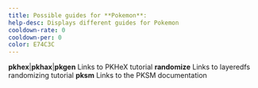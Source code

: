 ```yaml
---
title: Possible guides for **Pokemon**:
help-desc: Displays different guides for Pokemon
cooldown-rate: 0
cooldown-per: 0
color: E74C3C
---
```


**pkhex**|**pkhax**|**pkgen** Links to PKHeX tutorial
**randomize** Links to layeredfs randomizing tutorial
**pksm** Links to the PKSM documentation
